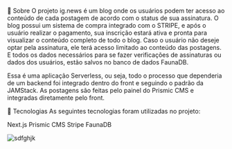 🎯 Sobre
O projeto ig.news é um blog onde os usuários podem ter acesso ao conteúdo de cada postagem de acordo com o status de sua assinatura.
O blog possui um sistema de compra integrado com o STRIPE, e após o usuário realizar o pagamento, sua inscrição estará ativa e pronta para visualizar o conteúdo completo de todo o blog. Caso o usuário não deseje optar pela assinatura, ele terá acesso limitado ao conteúdo das postagens. E todos os dados necessários para se fazer verificações de assinaturas ou dados dos usuários, estão salvos no banco de dados FaunaDB.

Essa é uma aplicação Serverless, ou seja, todo o processo que dependeria de um backend foi integrado dentro do front e seguindo o padrão da JAMStack.
As postagens são feitas pelo painel do Prismic CMS e integradas diretamente pelo front.

🚀 Tecnologias
As seguintes tecnologias foram utilizadas no projeto:

Next.js
Prismic CMS
Stripe
FaunaDB



![sdfghjk](https://user-images.githubusercontent.com/80647040/149682610-4e14ead5-ee38-43f7-b67b-59eec5e0d928.png)


